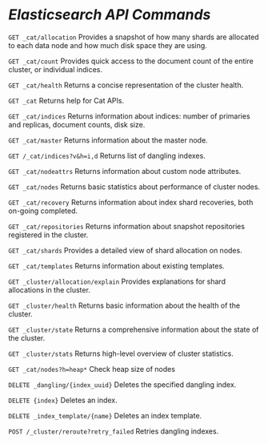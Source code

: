 # *Elasticsearch API Commands*

`GET _cat/allocation` Provides a snapshot of how many shards are allocated to each data node and how much disk space they are using.

`GET _cat/count` Provides quick access to the document count of the entire cluster, or individual indices.

`GET _cat/health` Returns a concise representation of the cluster health.

`GET _cat` Returns help for Cat APIs. 

`GET _cat/indices` Returns information about indices: number of primaries and replicas, document counts, disk size.

`GET _cat/master` Returns information about the master node.

`GET /_cat/indices?v&h=i,d` Returns list of dangling indexes.

`GET _cat/nodeattrs` Returns information about custom node attributes.

`GET _cat/nodes` Returns basic statistics about performance of cluster nodes.

`GET _cat/recovery` Returns information about index shard recoveries, both on-going completed.

`GET _cat/repositories` Returns information about snapshot repositories registered in the cluster.

`GET _cat/shards` Provides a detailed view of shard allocation on nodes.

`GET _cat/templates` Returns information about existing templates.

`GET _cluster/allocation/explain` Provides explanations for shard allocations in the cluster.

`GET _cluster/health` Returns basic information about the health of the cluster.

`GET _cluster/state` Returns a comprehensive information about the state of the cluster.

`GET _cluster/stats` Returns high-level overview of cluster statistics.

`GET _cat/nodes?h=heap*` Check heap size of nodes

`DELETE _dangling/{index_uuid}` Deletes the specified dangling index.

`DELETE {index}` Deletes an index.

`DELETE _index_template/{name}` Deletes an index template.

`POST /_cluster/reroute?retry_failed` Retries dangling indexes. 
